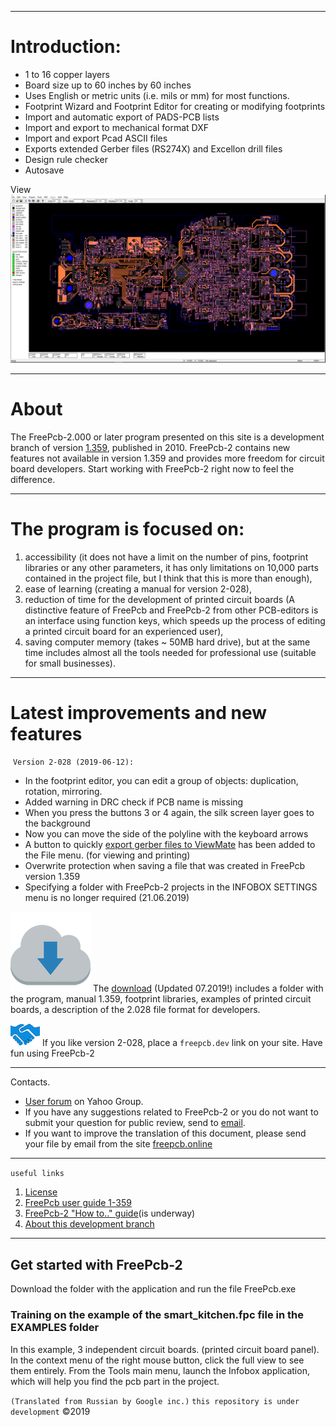 
***
# Introduction:
* 1 to 16 copper layers
* Board size up to 60 inches by 60 inches
* Uses English or metric units (i.e. mils or mm) for most functions.
* Footprint Wizard and Footprint Editor for creating or modifying footprints
* Import and automatic export of PADS-PCB lists
* Import and export to mechanical format DXF
* Import and export Pcad ASCII files
* Exports extended Gerber files (RS274X) and Excellon drill files
* Design rule checker
* Autosave

View
![PCB](/pictures/img2.png)

***
# About
The FreePcb-2.000 or later program presented on this site is a development branch of version [1.359](http://freepcb.com), published in 2010. FreePcb-2 contains new features not available in version 1.359 and provides more freedom for circuit board developers. Start working with FreePcb-2 right now to feel the difference.

***
# The program is focused on:
1. accessibility (it does not have a limit on the number of pins, footprint libraries or any other parameters, it has only limitations on 10,000 parts contained in the project file, but I think that this is more than enough),
2. ease of learning (creating a manual for version 2-028),
3. reduction of time for the development of printed circuit boards (A distinctive feature of FreePcb and FreePcb-2 from other PCB-editors is an interface using function keys, which speeds up the process of editing a printed circuit board for an experienced user),
4. saving computer memory (takes ~ 50MB hard drive),
but at the same time includes almost all the tools needed for professional use (suitable for small businesses). 

***
# Latest improvements and new features
![]()
`Version 2-028 (2019-06-12):`

* In the footprint editor, you can edit a group of objects: duplication, rotation, mirroring.
* Added warning in DRC check if PCB name is missing
* When you press the buttons 3 or 4 again, the silk screen layer goes to the background
* Now you can move the side of the polyline with the keyboard arrows
* A button to quickly [export gerber files to ViewMate](https://youtu.be/ZzjedfBTwvc) has been added to the File menu. (for viewing and printing)
* Overwrite protection when saving a file that was created in FreePcb version 1.359
* Specifying a folder with FreePcb-2 projects in the INFOBOX SETTINGS menu is no longer required (21.06.2019)

![](https://raw.githubusercontent.com/Duxah/FreePCB/master/pictures/cloud-down.png) The [download](https://github.com/Duxah/FreePCB-2/archive/master.zip) (Updated 07.2019!) includes a folder with the program, manual 1.359, footprint libraries, examples of printed circuit boards, a description of the 2.028 file format for developers.

![](https://raw.githubusercontent.com/Duxah/FreePCB/master/pictures/По%20рукам.png) If you like version 2-028, place a `freepcb.dev` link on your site. Have fun using FreePcb-2

***
Contacts.
* [User forum](https://groups.yahoo.com/neo/groups/FreePCB/info) on Yahoo Group. 
* If you have any suggestions related to FreePcb-2 or you do not want to submit your question for public review, send to [email](https://freepcb.online/Discuss/).
* If you want to improve the translation of this document, please send your file by email from the site [freepcb.online](https://freepcb.online/Discuss/)

***
`useful links`
1. [License](LICENSE)
2. [FreePcb user guide 1-359](https://github.com/Duxah/FreePCB-2/raw/master/FreePcb-2/bin/doc/freepcb_user_guide.pdf)
3. [FreePcb-2 "How to.." guide](/How_to.md)(is underway)
4. [About this development branch](/About_development.md)

***
## Get started with FreePcb-2
Download the folder with the application and run the file FreePcb.exe

### Training on the example of the smart_kitchen.fpc file in the EXAMPLES folder
In this example, 3 independent circuit boards. (printed circuit board panel). In the context menu of the right mouse button, click the full view to see them entirely. From the Tools main menu, launch the Infobox application, which will help you find the pcb part in the project.

`(Translated from Russian by Google inc.)`
`this repository is under development` ©2019
